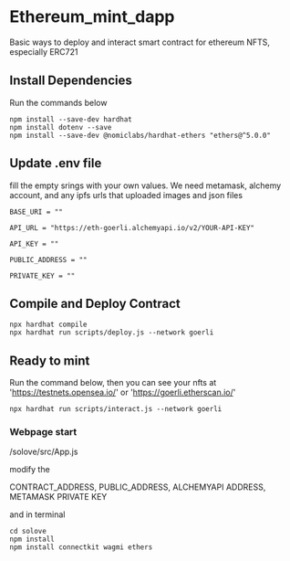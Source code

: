 # Ethereum_mint_dapp
Basic ways to deploy and interact smart contract for ethereum NFTS, especially ERC721

## Install Dependencies

Run the commands below
``` 
npm install --save-dev hardhat
npm install dotenv --save
npm install --save-dev @nomiclabs/hardhat-ethers "ethers@^5.0.0"
``` 

## Update .env file

fill the empty srings with your own values. We need metamask, alchemy account, and any ipfs urls that uploaded images and json files

``` 
BASE_URI = ""

API_URL = "https://eth-goerli.alchemyapi.io/v2/YOUR-API-KEY"

API_KEY = ""

PUBLIC_ADDRESS = ""

PRIVATE_KEY = ""
``` 



## Compile and Deploy Contract

``` 
npx hardhat compile
npx hardhat run scripts/deploy.js --network goerli
``` 
## Ready to mint

Run the command below, then you can see your nfts at 'https://testnets.opensea.io/' or 'https://goerli.etherscan.io/'

``` 
npx hardhat run scripts/interact.js --network goerli
``` 
  
  
### Webpage start

/solove/src/App.js

modify the

CONTRACT_ADDRESS, 
PUBLIC_ADDRESS, 
ALCHEMYAPI ADDRESS, 
METAMASK PRIVATE KEY

and in terminal

``` 
cd solove
npm install
npm install connectkit wagmi ethers
``` 

